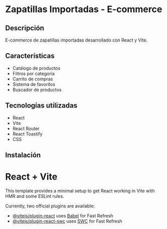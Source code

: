 # Zapatillas Importadas - E-commerce

## Descripción
E-commerce de zapatillas importadas desarrollado con React y Vite.

## Características
- Catálogo de productos
- Filtros por categoría
- Carrito de compras
- Sistema de favoritos
- Buscador de productos

## Tecnologías utilizadas
- React
- Vite
- React Router
- React Toastify
- CSS

## Instalación

# React + Vite

This template provides a minimal setup to get React working in Vite with HMR and some ESLint rules.

Currently, two official plugins are available:

- [@vitejs/plugin-react](https://github.com/vitejs/vite-plugin-react/blob/main/packages/plugin-react/README.md) uses [Babel](https://babeljs.io/) for Fast Refresh
- [@vitejs/plugin-react-swc](https://github.com/vitejs/vite-plugin-react-swc) uses [SWC](https://swc.rs/) for Fast Refresh
